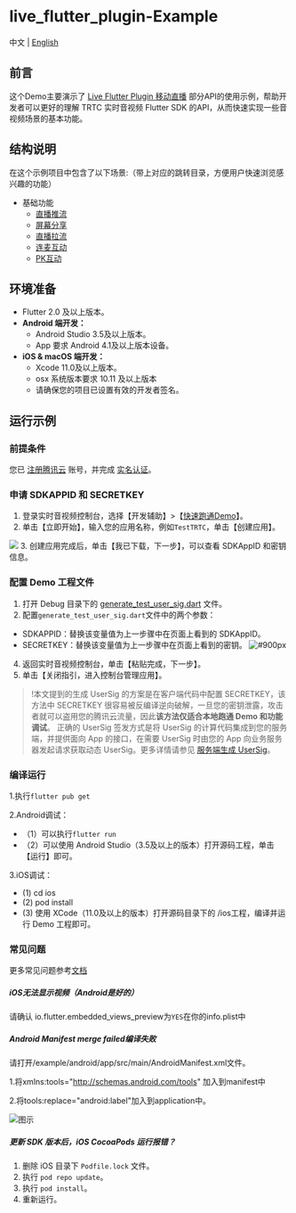 # live_flutter_plugin-Example 
中文 | [English](README.md)

## 前言
这个Demo主要演示了 [Live Flutter Plugin 移动直播](https://cloud.tencent.com/document/product/454) 部分API的使用示例，帮助开发者可以更好的理解 TRTC 实时音视频 Flutter SDK 的API，从而快速实现一些音视频场景的基本功能。 

## 结构说明
在这个示例项目中包含了以下场景:（带上对应的跳转目录，方便用户快速浏览感兴趣的功能）

- 基础功能
  - [直播推流](./lib/page/push/live_camera_push.dart)
  - [屏幕分享](./lib/page/push/live_screen_push.dart)
  - [直播拉流](./lib/page/play/live_play.dart)
  - [连麦互动](./lib/page/link_mic)
  - [PK互动](./lib/page/pk)
  

## 环境准备
- Flutter 2.0 及以上版本。
- **Android 端开发：**
  - Android Studio 3.5及以上版本。
  - App 要求 Android 4.1及以上版本设备。
- **iOS & macOS 端开发：**
  - Xcode 11.0及以上版本。
  - osx 系统版本要求 10.11 及以上版本
  - 请确保您的项目已设置有效的开发者签名。
  
## 运行示例

### 前提条件
您已 [注册腾讯云](https://cloud.tencent.com/document/product/378/17985) 账号，并完成 [实名认证](https://cloud.tencent.com/document/product/378/3629)。


### 申请 SDKAPPID 和 SECRETKEY
1. 登录实时音视频控制台，选择【开发辅助】>【[快速跑通Demo](https://console.cloud.tencent.com/trtc/quickstart)】。
2. 单击【立即开始】，输入您的应用名称，例如`TestTRTC`，单击【创建应用】。

![](https://main.qcloudimg.com/raw/169391f6711857dca6ed8cfce7b391bd.png)
3. 创建应用完成后，单击【我已下载，下一步】，可以查看 SDKAppID 和密钥信息。


### 配置 Demo 工程文件
1. 打开 Debug 目录下的 [generate_test_user_sig.dart](debug/generate_test_user_sig.dart) 文件。
2. 配置`generate_test_user_sig.dart`文件中的两个参数：
  - SDKAPPID：替换该变量值为上一步骤中在页面上看到的 SDKAppID。
  - SECRETKEY：替换该变量值为上一步骤中在页面上看到的密钥。
 ![ #900px](https://main.qcloudimg.com/raw/fba60aa9a44a94455fe31b809433cfa4.png)

4. 返回实时音视频控制台，单击【粘贴完成，下一步】。
5. 单击【关闭指引，进入控制台管理应用】。

>!本文提到的生成 UserSig 的方案是在客户端代码中配置 SECRETKEY，该方法中 SECRETKEY 很容易被反编译逆向破解，一旦您的密钥泄露，攻击者就可以盗用您的腾讯云流量，因此**该方法仅适合本地跑通 Demo 和功能调试**。
>正确的 UserSig 签发方式是将 UserSig 的计算代码集成到您的服务端，并提供面向 App 的接口，在需要 UserSig 时由您的 App 向业务服务器发起请求获取动态 UserSig。更多详情请参见 [服务端生成 UserSig](https://cloud.tencent.com/document/product/647/17275#Server)。


### 编译运行
1.执行`flutter pub get`

2.Android调试：
* （1）可以执行`flutter run`
* （2）可以使用 Android Studio（3.5及以上的版本）打开源码工程，单击【运行】即可。
  
3.iOS调试：
*  (1) cd ios
*  (2) pod install
*  (3) 使用 XCode（11.0及以上的版本）打开源码目录下的 /ios工程，编译并运行 Demo 工程即可。


### 常见问题

更多常见问题参考[文档](https://cloud.tencent.com/document/product/647/51623)

##### iOS无法显示视频（Android是好的）

请确认 io.flutter.embedded_views_preview为`YES`在你的info.plist中

##### Android Manifest merge failed编译失败

请打开/example/android/app/src/main/AndroidManifest.xml文件。

1.将xmlns:tools="http://schemas.android.com/tools" 加入到manifest中

2.将tools:replace="android:label"加入到application中。

![图示](https://main.qcloudimg.com/raw/7a37917112831488423c1744f370c883.png)

##### 更新 SDK 版本后，iOS CocoaPods 运行报错？
1. 删除 iOS 目录下 `Podfile.lock` 文件。
2. 执行 `pod repo update`。
3. 执行 `pod install`。
4. 重新运行。
